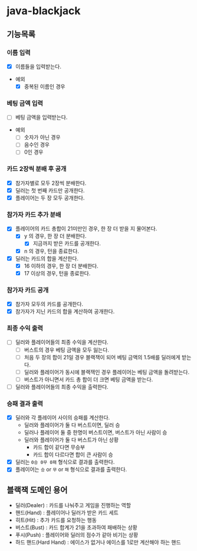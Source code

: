 # java-blackjack

## 기능목록

### 이름 입력

- [x] 이름들을 입력받는다.
- 예외
    - [x] 중복된 이름인 경우

### 베팅 금액 입력
- [ ] 베팅 금액을 입력받는다.
- 예외
  - [ ] 숫자가 아닌 경우
  - [ ] 음수인 경우
  - [ ] 0인 경우

### 카드 2장씩 분배 후 공개

- [X] 참가자별로 모두 2장씩 분배한다.
- [X] 딜러는 첫 번째 카드만 공개한다.
- [X] 플레이어는 두 장 모두 공개한다.

### 참가자 카드 추가 분배

- [x] 플레이어의 카드 총합이 21미만인 경우, 한 장 더 받을 지 물어본다.
    - [x] y 의 경우, 한 장 더 분배한다.
        - [x] 지금까지 받은 카드를 공개한다.
    - [x] n 의 경우, 턴을 종료한다.
- [x] 딜러는 카드의 합을 계산한다.
    - [x] 16 이하의 경우, 한 장 더 분배한다.
    - [x] 17 이상의 경우, 턴을 종료한다.

### 참가자 카드 공개

- [x] 참가자 모두의 카드를 공개한다.
- [x] 참가자가 지닌 카드의 합을 계산하여 공개한다.

### 최종 수익 출력
- [ ] 딜러와 플레이어들의 최종 수익을 계산한다.
  - [ ] 버스트의 경우 베팅 금액을 모두 잃는다.
  - [ ] 처음 두 장의 합이 21일 경우 블랙잭이 되어 베팅 금액의 1.5배를 딜러에게 받는다.
  - [ ] 딜러와 플레이어가 동시에 블랙잭인 경우 플레이어는 베팅 금액을 돌려받는다.
  - [ ] 버스트가 아니면서 카드 총 합이 더 크면 베팅 금액을 받는다.  
- [ ] 딜러와 플레이어들의 최종 수익을 출력한다.

### 승패 결과 출력

- [x] 딜러와 각 플레이어 사이의 승패를 계산한다.
    - 딜러와 플레이어가 둘 다 버스트이면, 딜러 승
    - 딜러나 플레이어 둘 중 한명이 버스트이면, 버스트가 아닌 사람이 승
    - 딜러와 플레이어가 둘 다 버스트가 아닌 상황
        - 카드 합이 같다면 무승부
        - 카드 합이 다르다면 합이 큰 사람이 승
- [x] 딜러는 `0승 0무 0패` 형식으로 결과를 출력한다.
- [x] 플레이어는 `승` or `무` or `패` 형식으로 결과를 출력한다.

## 블랙잭 도메인 용어
- 딜러(Dealer) : 카드를 나눠주고 게임을 진행하는 역할
- 핸드(Hand) : 플레이어나 딜러가 받은 카드 세트
- 히트(Hit) : 추가 카드를 요청하는 행동
- 버스트(Bust) : 카드 합계가 21을 초과하여 패배하는 상황
- 푸시(Push) : 플레이어와 딜러의 점수가 같아 비기는 상황
- 하드 핸드(Hard Hand) : 에이스가 없거나 에이스를 1로만 계산해야 하는 핸드
